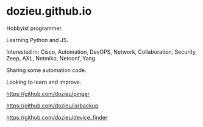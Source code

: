 # dozieu.github.io

Hobbyist programmer.

Learning Python and JS. 

Interested in: Cisco, Automation, DevOPS, Network, Collaboration, Security, Zeep, AXL, Netmiko, Netconf, Yang

Sharing some automation code.

Looking to learn and improve.

https://github.com/dozieu/pinger

https://github.com/dozieu/isrbackup

https://github.com/dozieu/device_finder
